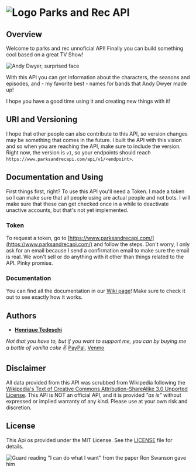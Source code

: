# ![Logo Parks and Rec API](https://parksandrecapi.com/img/logo.svg)

## Overview
Welcome to parks and rec unnoficial API! Finally you can build something cool based on a great TV Show!

![Andy Dwyer, surprised face](https://media3.giphy.com/media/90F8aUepslB84/giphy.gif)

With this API you can get information about the characters, the seasons and episodes, and - my favorite best - names for bands that Andy Dwyer made up!

I hope you have a good time using it and creating new things with it!

## URI and Versioning
I hope that other people can also contribute to this API, so version changes may be something that comes in the future. I built the API with this vision and so when you are reaching the API, make sure to include the version. Right now, the version is `v1`, so your endpoints should reach `https://www.parksandrecapi.com/api/v1/<endpoint>`.

## Documentation and Using
First things first, right? To use this API you'll need a Token. I made a token so I can make sure that all people using are actual people and not bots. I will make sure that these can get checked once in a while to deactivate unactive accounts, but that's not yet implemented. 
### Token 
To request a token, go to [https://www.parksandrecapi.com/](https://www.parksandrecapi.com/) and follow the steps. Don't worry, I only ask for an email because I send a confirmation email to make sure the email is real. We won't sell or do anything with it other than things related to the API. Pinky promise.
### Documentation
You can find all the documentation in our [Wiki page]([https://github.com/htedeschi/parks-and-rec-api/wiki](https://github.com/htedeschi/parks-and-rec-api/wiki))! Make sure to check it out to see exactly how it works.

## Authors
* **[Henrique Tedeschi](https://github.com/htedeschi)**

*Not that you have to, but if you want to support me, you can by buying me a bottle of vanilla coke* ✌ [PayPal](http://paypal.me/henriquetedeschi), [Venmo](https://venmo.com/Henrique-Tedeschi)

## Disclaimer
All data provided from this API was scrubbed from Wikipedia following the [Wikipedia's Text of Creative Commons Attribution-ShareAlike 3.0 Unported License](https://en.wikipedia.org/wiki/Wikipedia:Text_of_Creative_Commons_Attribution-ShareAlike_3.0_Unported_License). This API is NOT an official API, and it is provided *"as is"* without expressed or implied warranty of any kind. Please use at your own risk and discretion.

## License
This Api os provided under the MIT License. See the [LICENSE](https://github.com/htedeschi/parks-and-rec-api/blob/master/LICENSE) file for details.

![Guard reading "I can do what I want" from the paper Ron Swanson gave him](https://media.giphy.com/media/jL0c2TrfDUz9S/200.gif)
